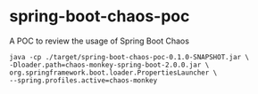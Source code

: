 # spring-boot-chaos-poc
A POC to review the usage of Spring Boot Chaos

```
java -cp ./target/spring-boot-chaos-poc-0.1.0-SNAPSHOT.jar \
-Dloader.path=chaos-monkey-spring-boot-2.0.0.jar \
org.springframework.boot.loader.PropertiesLauncher \
--spring.profiles.active=chaos-monkey
```
